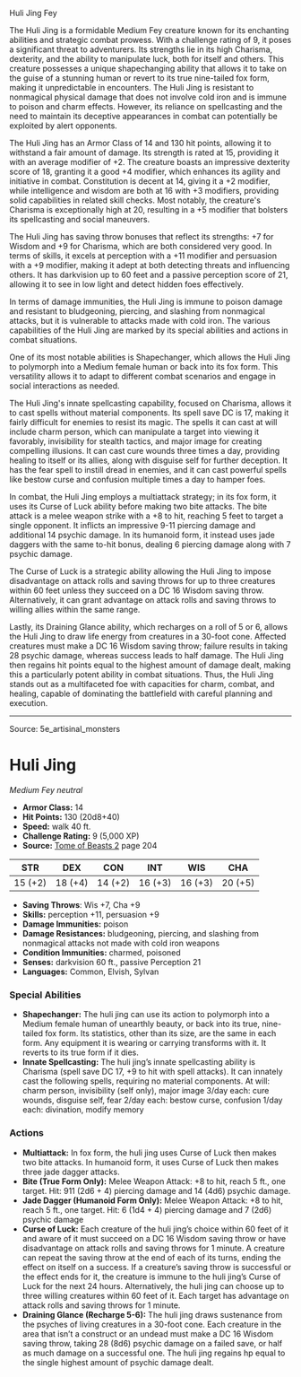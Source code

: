 <MonsterName/>Huli Jing</MonsterName>
<CreatureType/>Fey</CreatureType>

<summary>The Huli Jing is a formidable Medium Fey creature known for its enchanting abilities and strategic combat prowess. With a challenge rating of 9, it poses a significant threat to adventurers. Its strengths lie in its high Charisma, dexterity, and the ability to manipulate luck, both for itself and others. This creature possesses a unique shapechanging ability that allows it to take on the guise of a stunning human or revert to its true nine-tailed fox form, making it unpredictable in encounters. The Huli Jing is resistant to nonmagical physical damage that does not involve cold iron and is immune to poison and charm effects. However, its reliance on spellcasting and the need to maintain its deceptive appearances in combat can potentially be exploited by alert opponents. </summary>

<detail>

The Huli Jing has an Armor Class of 14 and 130 hit points, allowing it to withstand a fair amount of damage. Its strength is rated at 15, providing it with an average modifier of +2. The creature boasts an impressive dexterity score of 18, granting it a good +4 modifier, which enhances its agility and initiative in combat. Constitution is decent at 14, giving it a +2 modifier, while intelligence and wisdom are both at 16 with +3 modifiers, providing solid capabilities in related skill checks. Most notably, the creature's Charisma is exceptionally high at 20, resulting in a +5 modifier that bolsters its spellcasting and social maneuvers.

The Huli Jing has saving throw bonuses that reflect its strengths: +7 for Wisdom and +9 for Charisma, which are both considered very good. In terms of skills, it excels at perception with a +11 modifier and persuasion with a +9 modifier, making it adept at both detecting threats and influencing others. It has darkvision up to 60 feet and a passive perception score of 21, allowing it to see in low light and detect hidden foes effectively.

In terms of damage immunities, the Huli Jing is immune to poison damage and resistant to bludgeoning, piercing, and slashing from nonmagical attacks, but it is vulnerable to attacks made with cold iron. The various capabilities of the Huli Jing are marked by its special abilities and actions in combat situations. 

One of its most notable abilities is Shapechanger, which allows the Huli Jing to polymorph into a Medium female human or back into its fox form. This versatility allows it to adapt to different combat scenarios and engage in social interactions as needed.

The Huli Jing's innate spellcasting capability, focused on Charisma, allows it to cast spells without material components. Its spell save DC is 17, making it fairly difficult for enemies to resist its magic. The spells it can cast at will include charm person, which can manipulate a target into viewing it favorably, invisibility for stealth tactics, and major image for creating compelling illusions. It can cast cure wounds three times a day, providing healing to itself or its allies, along with disguise self for further deception. It has the fear spell to instill dread in enemies, and it can cast powerful spells like bestow curse and confusion multiple times a day to hamper foes.

In combat, the Huli Jing employs a multiattack strategy; in its fox form, it uses its Curse of Luck ability before making two bite attacks. The bite attack is a melee weapon strike with a +8 to hit, reaching 5 feet to target a single opponent. It inflicts an impressive 9-11 piercing damage and additional 14 psychic damage. In its humanoid form, it instead uses jade daggers with the same to-hit bonus, dealing 6 piercing damage along with 7 psychic damage.

The Curse of Luck is a strategic ability allowing the Huli Jing to impose disadvantage on attack rolls and saving throws for up to three creatures within 60 feet unless they succeed on a DC 16 Wisdom saving throw. Alternatively, it can grant advantage on attack rolls and saving throws to willing allies within the same range. 

Lastly, its Draining Glance ability, which recharges on a roll of 5 or 6, allows the Huli Jing to draw life energy from creatures in a 30-foot cone. Affected creatures must make a DC 16 Wisdom saving throw; failure results in taking 28 psychic damage, whereas success leads to half damage. The Huli Jing then regains hit points equal to the highest amount of damage dealt, making this a particularly potent ability in combat situations. Thus, the Huli Jing stands out as a multifaceted foe with capacities for charm, combat, and healing, capable of dominating the battlefield with careful planning and execution.</detail>



---

Source: 5e_artisinal_monsters

# Huli Jing

*Medium* *Fey* *neutral*

- **Armor Class:** 14
- **Hit Points:** 130 (20d8+40)
- **Speed:** walk 40 ft.
- **Challenge Rating:** 9 (5,000 XP)
- **Source:** [Tome of Beasts 2](https://koboldpress.com/kpstore/product/tome-of-beasts-2-for-5th-edition) page 204

| STR | DEX | CON | INT | WIS | CHA |
| --- | --- | --- | --- | --- | --- |
| 15 (+2) | 18 (+4) | 14 (+2) | 16 (+3) | 16 (+3) | 20 (+5) |

- **Saving Throws**: Wis +7, Cha +9
- **Skills:** perception +11, persuasion +9
- **Damage Immunities:** poison
- **Damage Resistances:** bludgeoning, piercing, and slashing from nonmagical attacks not made with cold iron weapons
- **Condition Immunities:** charmed, poisoned
- **Senses:** darkvision 60 ft., passive Perception 21
- **Languages:** Common, Elvish, Sylvan

### Special Abilities

- **Shapechanger:** The huli jing can use its action to polymorph into a Medium female human of unearthly beauty, or back into its true, nine-tailed fox form. Its statistics, other than its size, are the same in each form. Any equipment it is wearing or carrying transforms with it. It reverts to its true form if it dies.
- **Innate Spellcasting:** The huli jing’s innate spellcasting ability is Charisma (spell save DC 17, +9 to hit with spell attacks). It can innately cast the following spells, requiring no material components.
At will: charm person, invisibility (self only), major image
3/day each: cure wounds, disguise self, fear
2/day each: bestow curse, confusion
1/day each: divination, modify memory

### Actions

- **Multiattack:** In fox form, the huli jing uses Curse of Luck then makes two bite attacks. In humanoid form, it uses Curse of Luck then makes three jade dagger attacks.
- **Bite (True Form Only):** Melee Weapon Attack: +8 to hit, reach 5 ft., one target. Hit: 911 (2d6 + 4) piercing damage and 14 (4d6) psychic damage.
- **Jade Dagger (Humanoid Form Only):** Melee Weapon Attack: +8 to hit, reach 5 ft., one target. Hit: 6 (1d4 + 4) piercing damage and 7 (2d6) psychic damage
- **Curse of Luck:** Each creature of the huli jing’s choice within 60 feet of it and aware of it must succeed on a DC 16 Wisdom saving throw or have disadvantage on attack rolls and saving throws for 1 minute. A creature can repeat the saving throw at the end of each of its turns, ending the effect on itself on a success. If a creature’s saving throw is successful or the effect ends for it, the creature is immune to the huli jing’s Curse of Luck for the next 24 hours. Alternatively, the huli jing can choose up to three willing creatures within 60 feet of it. Each target has advantage on attack rolls and saving throws for 1 minute.
- **Draining Glance (Recharge 5-6):** The huli jing draws sustenance from the psyches of living creatures in a 30-foot cone. Each creature in the area that isn’t a construct or an undead must make a DC 16 Wisdom saving throw, taking 28 (8d6) psychic damage on a failed save, or half as much damage on a successful one. The huli jing regains hp equal to the single highest amount of psychic damage dealt.





